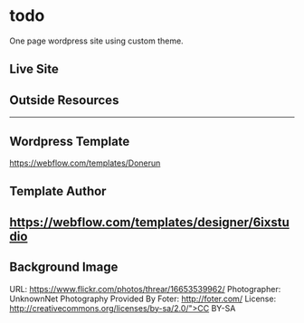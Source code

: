 # todo
One page wordpress site using custom theme.

## Live Site


## Outside Resources
----------------------------
## Wordpress Template
https://webflow.com/templates/Donerun
## Template Author
https://webflow.com/templates/designer/6ixstudio
----------------------------
## Background Image
URL: https://www.flickr.com/photos/threar/16653539962/
Photographer: UnknownNet Photography
Provided By Foter: http://foter.com/
License: http://creativecommons.org/licenses/by-sa/2.0/">CC BY-SA
